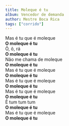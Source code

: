 ```yaml
---
title: Moleque é tu
album: Vencedor de demanda
author: Mestre Boca Rica
tags: ["corrido"]
---
```


Mas é tu que é moleque  
**O moleque é tu**  
Ô, ô, rá  
**O moleque é tu**  
Não me chama de moleque  
**O moleque é tu**  
Mas é tu que é moleque  
**O moleque é tu**  
Mas é tu que é moleque  
**O moleque é tu**  
Mas é tu que é moleque  
**O moleque é tu**  
Ê tum tum tum  
**O moleque é tu**  
Mas é tu que é moleque  
**O moleque é tu**

